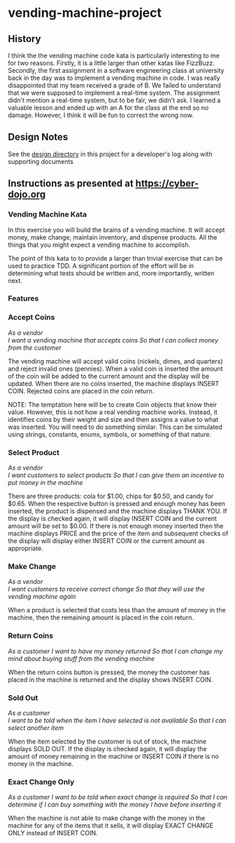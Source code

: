 # vending-machine-project

## History

I think the the vending machine code kata is particularly interesting to me for two reasons. Firstly, it is a little larger than other katas like FizzBuzz. Secondly, the first assignment in a software engineering class at university back in the day was to implement a vending machine in code. I was really disappointed that my team received a grade of B. We failed to understand that we were supposed to implement a real-time system. The assignment didn't mention a real-time system, but to be fair, we didn't ask. I learned a valuable lesson and ended up with an A for the class at the end so no damage. However, I think it will be fun to correct the wrong now.

## Design Notes

See the [design directory](https://github.com/WoodyB/vending-machine-project/tree/main/design/developers-log) in this project for a developer's log along with supporting documents

## Instructions as presented at <https://cyber-dojo.org>

### Vending Machine Kata

In this exercise you will build the brains of a vending machine.  It will accept money, make change, maintain
inventory, and dispense products.  All the things that you might expect a vending machine to accomplish.

The point of this kata to to provide a larger than trivial exercise that can be used to practice TDD.  A significant
portion of the effort will be in determining what tests should be written and, more importantly, written next.

### Features

### Accept Coins
  
*As a vendor*  
*I want a vending machine that accepts coins*
*So that I can collect money from the customer*

The vending machine will accept valid coins (nickels, dimes, and quarters) and reject invalid ones (pennies).  When a
valid coin is inserted the amount of the coin will be added to the current amount and the display will be updated.
When there are no coins inserted, the machine displays INSERT COIN.  Rejected coins are placed in the coin return.

NOTE: The temptation here will be to create Coin objects that know their value.  However, this is not how a real
  vending machine works.  Instead, it identifies coins by their weight and size and then assigns a value to what
  was inserted.  You will need to do something similar.  This can be simulated using strings, constants, enums,
  symbols, or something of that nature.

### Select Product

*As a vendor*  
*I want customers to select products*
*So that I can give them an incentive to put money in the machine*

There are three products: cola for $1.00, chips for $0.50, and candy for $0.65.  When the respective button is pressed
and enough money has been inserted, the product is dispensed and the machine displays THANK YOU.  If the display is
checked again, it will display INSERT COIN and the current amount will be set to $0.00.  If there is not enough money
inserted then the machine displays PRICE and the price of the item and subsequent checks of the display will display
either INSERT COIN or the current amount as appropriate.

### Make Change

*As a vendor*  
*I want customers to receive correct change*
*So that they will use the vending machine again*

When a product is selected that costs less than the amount of money in the machine, then the remaining amount is placed
in the coin return.

### Return Coins

*As a customer*
*I want to have my money returned*
*So that I can change my mind about buying stuff from the vending machine*

When the return coins button is pressed, the money the customer has placed in the machine is returned and the display shows
INSERT COIN.

### Sold Out

*As a customer*  
*I want to be told when the item I have selected is not available*
*So that I can select another item*

When the item selected by the customer is out of stock, the machine displays SOLD OUT.  If the display is checked again,
it will display the amount of money remaining in the machine or INSERT COIN if there is no money in the machine.

### Exact Change Only

*As a customer*
*I want to be told when exact change is required*
*So that I can determine if I can buy something with the money I have before inserting it*

When the machine is not able to make change with the money in the machine for any of the items that it sells, it will
display EXACT CHANGE ONLY instead of INSERT COIN.
